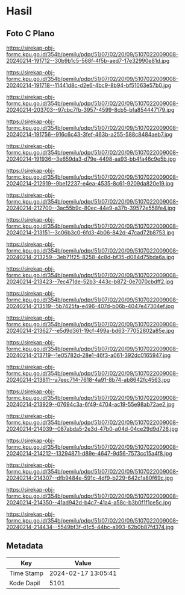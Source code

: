 # Hasil

## Foto C Plano

https://sirekap-obj-formc.kpu.go.id/354b/pemilu/pdpr/51/07/02/20/09/5107022009008-20240214-191712--30b9b1c5-568f-4f5b-aed7-17e32990e81d.jpg

https://sirekap-obj-formc.kpu.go.id/354b/pemilu/pdpr/51/07/02/20/09/5107022009008-20240214-191718--11441d8c-d2e6-4bc9-8b94-bf51063e57b0.jpg

https://sirekap-obj-formc.kpu.go.id/354b/pemilu/pdpr/51/07/02/20/09/5107022009008-20240214-203703--97cbc7fb-3957-4599-8cb5-bfa854447179.jpg

https://sirekap-obj-formc.kpu.go.id/354b/pemilu/pdpr/51/07/02/20/09/5107022009008-20240214-191756--916c6c43-3fef-463b-a255-588c8484aeb7.jpg

https://sirekap-obj-formc.kpu.go.id/354b/pemilu/pdpr/51/07/02/20/09/5107022009008-20240214-191936--3e659da3-d79e-4498-aa93-bb4fa46c9e5b.jpg

https://sirekap-obj-formc.kpu.go.id/354b/pemilu/pdpr/51/07/02/20/09/5107022009008-20240214-212919--9be12237-e4ea-4535-8c61-9209da820e19.jpg

https://sirekap-obj-formc.kpu.go.id/354b/pemilu/pdpr/51/07/02/20/09/5107022009008-20240214-212700--3ac55b9c-80ec-44e9-a37b-39572e558fe4.jpg

https://sirekap-obj-formc.kpu.go.id/354b/pemilu/pdpr/51/07/02/20/09/5107022009008-20240214-213151--3c06b3c0-6fd3-4b06-842d-47cad72b8753.jpg

https://sirekap-obj-formc.kpu.go.id/354b/pemilu/pdpr/51/07/02/20/09/5107022009008-20240214-213259--3eb71f25-8258-4c8d-bf35-d084d75bda6a.jpg

https://sirekap-obj-formc.kpu.go.id/354b/pemilu/pdpr/51/07/02/20/09/5107022009008-20240214-213423--7ec471de-52b3-443c-b872-0e7070cbdff2.jpg

https://sirekap-obj-formc.kpu.go.id/354b/pemilu/pdpr/51/07/02/20/09/5107022009008-20240214-213519--5b7425fa-e496-407d-b06b-4047e47304ef.jpg

https://sirekap-obj-formc.kpu.go.id/354b/pemilu/pdpr/51/07/02/20/09/5107022009008-20240214-213627--e5d9d361-19cf-499a-bd63-77052802a85e.jpg

https://sirekap-obj-formc.kpu.go.id/354b/pemilu/pdpr/51/07/02/20/09/5107022009008-20240214-213719--1e05782d-28e1-46f3-a061-392dc0165947.jpg

https://sirekap-obj-formc.kpu.go.id/354b/pemilu/pdpr/51/07/02/20/09/5107022009008-20240214-213811--a7eec714-7618-4a91-8b74-ab8642fc4563.jpg

https://sirekap-obj-formc.kpu.go.id/354b/pemilu/pdpr/51/07/02/20/09/5107022009008-20240214-213929--07694c3a-6f49-4704-ac19-55e98ab72ae2.jpg

https://sirekap-obj-formc.kpu.go.id/354b/pemilu/pdpr/51/07/02/20/09/5107022009008-20240214-214039--087abda5-2e3d-47b0-a04d-04ce29d9d726.jpg

https://sirekap-obj-formc.kpu.go.id/354b/pemilu/pdpr/51/07/02/20/09/5107022009008-20240214-214212--13294871-d89e-4647-9d56-7573cc15a4f8.jpg

https://sirekap-obj-formc.kpu.go.id/354b/pemilu/pdpr/51/07/02/20/09/5107022009008-20240214-214307--dfb9484e-591c-4df9-b229-642c1a80f69c.jpg

https://sirekap-obj-formc.kpu.go.id/354b/pemilu/pdpr/51/07/02/20/09/5107022009008-20240214-214350--41ad942d-b4c7-41a4-a58c-b3b0f1f1ce5c.jpg

https://sirekap-obj-formc.kpu.go.id/354b/pemilu/pdpr/51/07/02/20/09/5107022009008-20240214-214434--5549bf3f-d1c5-44bc-a993-62b0b87fd374.jpg


## Metadata

| Key        | Value               |
| ---------- | ------------------- |
| Time Stamp | 2024-02-17 13:05:41 |
| Kode Dapil | 5101                |



